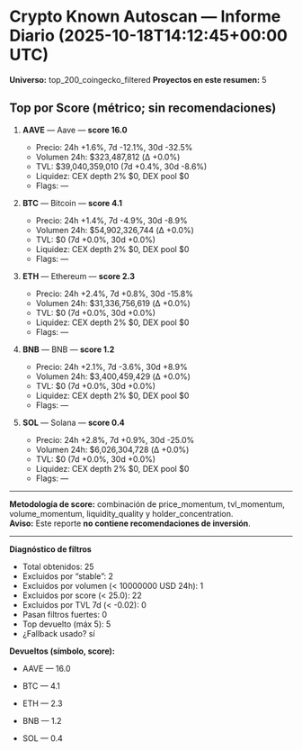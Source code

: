 # Crypto Known Autoscan — Informe Diario (2025-10-18T14:12:45+00:00 UTC)

**Universo:** top_200_coingecko_filtered
**Proyectos en este resumen:** 5

## Top por Score (métrico; sin recomendaciones)

1. **AAVE** — Aave — **score 16.0**
   - Precio: 24h +1.6%, 7d -12.1%, 30d -32.5%
   - Volumen 24h: $323,487,812 (Δ +0.0%)
   - TVL: $39,040,359,010 (7d +0.4%, 30d -8.6%)
   - Liquidez: CEX depth 2% $0, DEX pool $0
   - Flags: —

2. **BTC** — Bitcoin — **score 4.1**
   - Precio: 24h +1.4%, 7d -4.9%, 30d -8.9%
   - Volumen 24h: $54,902,326,744 (Δ +0.0%)
   - TVL: $0 (7d +0.0%, 30d +0.0%)
   - Liquidez: CEX depth 2% $0, DEX pool $0
   - Flags: —

3. **ETH** — Ethereum — **score 2.3**
   - Precio: 24h +2.4%, 7d +0.8%, 30d -15.8%
   - Volumen 24h: $31,336,756,619 (Δ +0.0%)
   - TVL: $0 (7d +0.0%, 30d +0.0%)
   - Liquidez: CEX depth 2% $0, DEX pool $0
   - Flags: —

4. **BNB** — BNB — **score 1.2**
   - Precio: 24h +2.1%, 7d -3.6%, 30d +8.9%
   - Volumen 24h: $3,400,459,429 (Δ +0.0%)
   - TVL: $0 (7d +0.0%, 30d +0.0%)
   - Liquidez: CEX depth 2% $0, DEX pool $0
   - Flags: —

5. **SOL** — Solana — **score 0.4**
   - Precio: 24h +2.8%, 7d +0.9%, 30d -25.0%
   - Volumen 24h: $6,026,304,728 (Δ +0.0%)
   - TVL: $0 (7d +0.0%, 30d +0.0%)
   - Liquidez: CEX depth 2% $0, DEX pool $0
   - Flags: —


---

**Metodología de score:** combinación de price_momentum, tvl_momentum, volume_momentum, liquidity_quality y holder_concentration.  
**Aviso:** Este reporte **no contiene recomendaciones de inversión**.


---
**Diagnóstico de filtros**

- Total obtenidos: 25
- Excluidos por “stable”: 2
- Excluidos por volumen (< 10000000 USD 24h): 1
- Excluidos por score (< 25.0): 22
- Excluidos por TVL 7d (< -0.02): 0
- Pasan filtros fuertes: 0
- Top devuelto (máx 5): 5
- ¿Fallback usado? sí


**Devueltos (símbolo, score):**

- AAVE — 16.0

- BTC — 4.1

- ETH — 2.3

- BNB — 1.2

- SOL — 0.4


